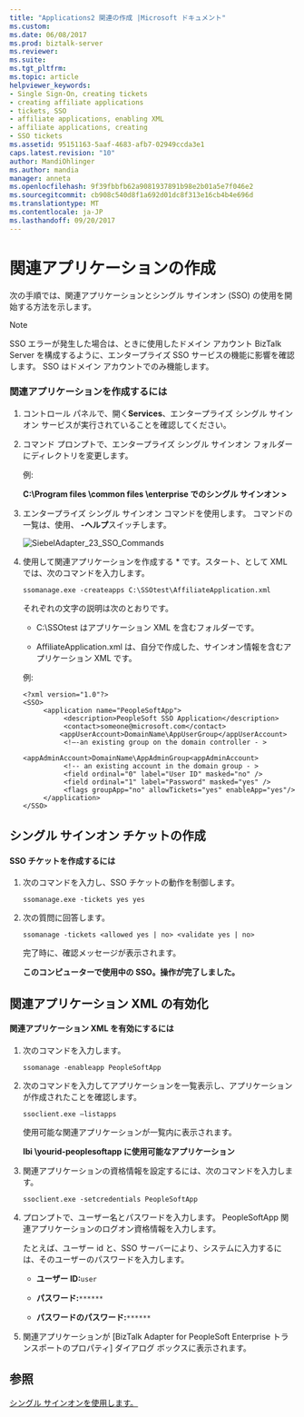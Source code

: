 ```yaml
---
title: "Applications2 関連の作成 |Microsoft ドキュメント"
ms.custom: 
ms.date: 06/08/2017
ms.prod: biztalk-server
ms.reviewer: 
ms.suite: 
ms.tgt_pltfrm: 
ms.topic: article
helpviewer_keywords:
- Single Sign-On, creating tickets
- creating affiliate applications
- tickets, SSO
- affiliate applications, enabling XML
- affiliate applications, creating
- SSO tickets
ms.assetid: 95151163-5aaf-4683-afb7-02949ccda3e1
caps.latest.revision: "10"
author: MandiOhlinger
ms.author: mandia
manager: anneta
ms.openlocfilehash: 9f39fbbfb62a9081937891b98e2b01a5e7f046e2
ms.sourcegitcommit: cb908c540d8f1a692d01dc8f313e16cb4b4e696d
ms.translationtype: MT
ms.contentlocale: ja-JP
ms.lasthandoff: 09/20/2017
---
```

# <a name="creating-affiliate-applications"></a>関連アプリケーションの作成
次の手順では、関連アプリケーションとシングル サインオン (SSO) の使用を開始する方法を示します。  
  
> [!NOTE]
>  SSO エラーが発生した場合は、ときに使用したドメイン アカウント BizTalk Server を構成するように、エンタープライズ SSO サービスの機能に影響を確認します。 SSO はドメイン アカウントでのみ機能します。  
  
### <a name="to-create-an-affiliate-application"></a>関連アプリケーションを作成するには  
  
1.  コントロール パネルで、開く**Services**、エンタープライズ シングル サインオン サービスが実行されていることを確認してください。  
  
2.  コマンド プロンプトで、エンタープライズ シングル サインオン フォルダーにディレクトリを変更します。  
  
     例:  
  
     **C:\Program files \common files \enterprise でのシングル サインオン >**  
  
3.  エンタープライズ シングル サインオン コマンドを使用します。 コマンドの一覧は、使用、 **-ヘルプ**スイッチします。  
  
     ![](../core/media/siebeladapter-23-sso-commands.gif "SiebelAdapter_23_SSO_Commands")  
  
4.  使用して関連アプリケーションを作成する * です。スタート、として XML では、次のコマンドを入力します。  
  
     `ssomanage.exe -createapps C:\SSOtest\AffiliateApplication.xml`  
  
     それぞれの文字の説明は次のとおりです。  
  
    -   C:\SSOtest はアプリケーション XML を含むフォルダーです。  
  
    -   AffiliateApplication.xml は、自分で作成した、サインオン情報を含むアプリケーション XML です。  
  
     例:  
  
    ```  
    <?xml version="1.0"?>  
    <SSO>  
         <application name="PeopleSoftApp">  
              <description>PeopleSoft SSO Application</description>  
              <contact>someone@microsoft.com</contact>  
             <appUserAccount>DomainName\AppUserGroup</appUserAccount>  
              <!—-an existing group on the domain controller - >   
              <appAdminAccount>DomainName\AppAdminGroup<appAdminAccount>   
              <!-- an existing account in the domain group - >   
              <field ordinal="0" label="User ID" masked="no" />  
              <field ordinal="1" label="Password" masked="yes" />  
              <flags groupApp="no" allowTickets="yes" enableApp="yes"/>  
         </application>  
    </SSO>  
    ```  
  
## <a name="creating-single-sign-on-tickets"></a>シングル サインオン チケットの作成  
  
#### <a name="to-create-sso-tickets"></a>SSO チケットを作成するには  
  
1.  次のコマンドを入力し、SSO チケットの動作を制御します。  
  
     `ssomanage.exe -tickets yes yes`  
  
2.  次の質問に回答します。  
  
     `ssomanage -tickets <allowed yes | no> <validate yes | no>`  
  
     完了時に、確認メッセージが表示されます。  
  
     **このコンピューターで使用中の SSO。操作が完了しました。**  
  
## <a name="enabling-the-affiliate-application-xml"></a>関連アプリケーション XML の有効化  
  
#### <a name="to-enable-affiliate-application-xml"></a>関連アプリケーション XML を有効にするには  
  
1.  次のコマンドを入力します。  
  
     `ssomanage -enableapp PeopleSoftApp`  
  
2.  次のコマンドを入力してアプリケーションを一覧表示し、アプリケーションが作成されたことを確認します。  
  
     `ssoclient.exe –listapps`  
  
     使用可能な関連アプリケーションが一覧内に表示されます。  
  
     **Ibi \yourid-peoplesoftapp に使用可能なアプリケーション**  
  
3.  関連アプリケーションの資格情報を設定するには、次のコマンドを入力します。  
  
     `ssoclient.exe -setcredentials PeopleSoftApp`  
  
4.  プロンプトで、ユーザー名とパスワードを入力します。 PeopleSoftApp 関連アプリケーションのログオン資格情報を入力します。  
  
     たとえば、ユーザー id と、SSO サーバーにより、システムに入力するには、そのユーザーのパスワードを入力します。  
  
    -   **ユーザー ID:**`user`  
  
    -   **パスワード:**`******`  
  
    -   **パスワードのパスワード:**`******`  
  
5.  関連アプリケーションが [BizTalk Adapter for PeopleSoft Enterprise トランスポートのプロパティ] ダイアログ ボックスに表示されます。  
  
## <a name="see-also"></a>参照  
 [シングル サインオンを使用します。](../core/using-single-sign-on2.md)